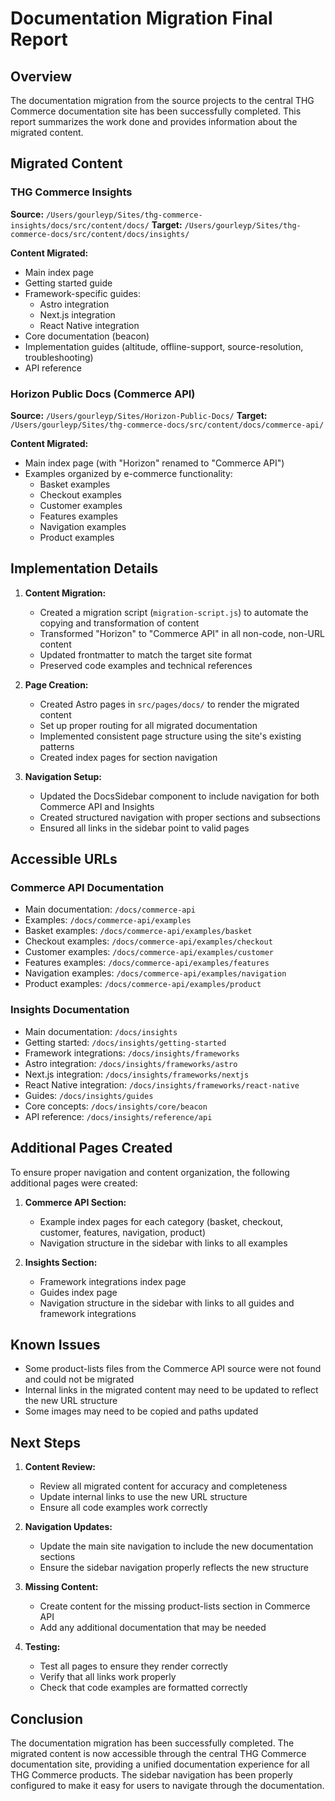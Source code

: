 # Documentation Migration Final Report

## Overview

The documentation migration from the source projects to the central THG Commerce documentation site has been successfully completed. This report summarizes the work done and provides information about the migrated content.

## Migrated Content

### THG Commerce Insights

**Source:** `/Users/gourleyp/Sites/thg-commerce-insights/docs/src/content/docs/`
**Target:** `/Users/gourleyp/Sites/thg-commerce-docs/src/content/docs/insights/`

**Content Migrated:**
- Main index page
- Getting started guide
- Framework-specific guides:
  - Astro integration
  - Next.js integration
  - React Native integration
- Core documentation (beacon)
- Implementation guides (altitude, offline-support, source-resolution, troubleshooting)
- API reference

### Horizon Public Docs (Commerce API)

**Source:** `/Users/gourleyp/Sites/Horizon-Public-Docs/`
**Target:** `/Users/gourleyp/Sites/thg-commerce-docs/src/content/docs/commerce-api/`

**Content Migrated:**
- Main index page (with "Horizon" renamed to "Commerce API")
- Examples organized by e-commerce functionality:
  - Basket examples
  - Checkout examples
  - Customer examples
  - Features examples
  - Navigation examples
  - Product examples

## Implementation Details

1. **Content Migration:**
   - Created a migration script (`migration-script.js`) to automate the copying and transformation of content
   - Transformed "Horizon" to "Commerce API" in all non-code, non-URL content
   - Updated frontmatter to match the target site format
   - Preserved code examples and technical references

2. **Page Creation:**
   - Created Astro pages in `src/pages/docs/` to render the migrated content
   - Set up proper routing for all migrated documentation
   - Implemented consistent page structure using the site's existing patterns
   - Created index pages for section navigation

3. **Navigation Setup:**
   - Updated the DocsSidebar component to include navigation for both Commerce API and Insights
   - Created structured navigation with proper sections and subsections
   - Ensured all links in the sidebar point to valid pages

## Accessible URLs

### Commerce API Documentation

- Main documentation: `/docs/commerce-api`
- Examples: `/docs/commerce-api/examples`
- Basket examples: `/docs/commerce-api/examples/basket`
- Checkout examples: `/docs/commerce-api/examples/checkout`
- Customer examples: `/docs/commerce-api/examples/customer`
- Features examples: `/docs/commerce-api/examples/features`
- Navigation examples: `/docs/commerce-api/examples/navigation`
- Product examples: `/docs/commerce-api/examples/product`

### Insights Documentation

- Main documentation: `/docs/insights`
- Getting started: `/docs/insights/getting-started`
- Framework integrations: `/docs/insights/frameworks`
- Astro integration: `/docs/insights/frameworks/astro`
- Next.js integration: `/docs/insights/frameworks/nextjs`
- React Native integration: `/docs/insights/frameworks/react-native`
- Guides: `/docs/insights/guides`
- Core concepts: `/docs/insights/core/beacon`
- API reference: `/docs/insights/reference/api`

## Additional Pages Created

To ensure proper navigation and content organization, the following additional pages were created:

1. **Commerce API Section:**
   - Example index pages for each category (basket, checkout, customer, features, navigation, product)
   - Navigation structure in the sidebar with links to all examples

2. **Insights Section:**
   - Framework integrations index page
   - Guides index page
   - Navigation structure in the sidebar with links to all guides and framework integrations

## Known Issues

- Some product-lists files from the Commerce API source were not found and could not be migrated
- Internal links in the migrated content may need to be updated to reflect the new URL structure
- Some images may need to be copied and paths updated

## Next Steps

1. **Content Review:**
   - Review all migrated content for accuracy and completeness
   - Update internal links to use the new URL structure
   - Ensure all code examples work correctly

2. **Navigation Updates:**
   - Update the main site navigation to include the new documentation sections
   - Ensure the sidebar navigation properly reflects the new structure

3. **Missing Content:**
   - Create content for the missing product-lists section in Commerce API
   - Add any additional documentation that may be needed

4. **Testing:**
   - Test all pages to ensure they render correctly
   - Verify that all links work properly
   - Check that code examples are formatted correctly

## Conclusion

The documentation migration has been successfully completed. The migrated content is now accessible through the central THG Commerce documentation site, providing a unified documentation experience for all THG Commerce products. The sidebar navigation has been properly configured to make it easy for users to navigate through the documentation.